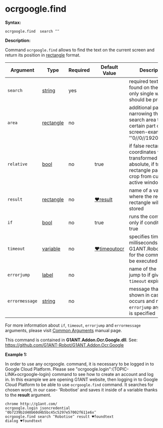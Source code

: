 # ocrgoogle.find

**Syntax:**

```G1ANT
ocrgoogle.find  search ‴‴ 
```

**Description:**

Command `ocrgoogle.find` allows to find the text on the current screen and return its position in [rectangle](https://github.com/G1ANT-Robot/G1ANT.Manual/blob/master/G1ANT-Language/Structures/rectangle.md)  format.

| Argument | Type | Required | Default Value | Description |
| -------- | ---- | -------- | ------------- | ----------- |
|`search`| [string](https://github.com/G1ANT-Robot/G1ANT.Manual/blob/master/G1ANT-Language/Structures/string.md) | yes |  | required text to be found on the screen; only single words should be provided |
|`area`| [rectangle](https://github.com/G1ANT-Robot/G1ANT.Manual/blob/master/G1ANT-Language/Structures/rectangle.md) | no|  | additional parameter narrowing the search area to only certain part of the screen-example: ‴0//0//1920//1080‴ |
|`relative`| [bool](https://github.com/G1ANT-Robot/G1ANT.Manual/blob/master/G1ANT-Language/Structures/bool.md) | no| true | if false rectangle coordinates will be transformed to absolute, if true, a rectangle passed will crop from current active window |
|`result`| [rectangle](https://github.com/G1ANT-Robot/G1ANT.Manual/blob/master/G1ANT-Language/Structures/rectangle.md) | no | [♥result](https://github.com/G1ANT-Robot/G1ANT.Manual/blob/master/G1ANT-Language/Common-Arguments.md)  | name of a variable where the result rectangle will be stored |
|`if`| [bool](https://github.com/G1ANT-Robot/G1ANT.Manual/blob/master/G1ANT-Language/Structures/bool.md) | no | true | runs the command only if condition is true |
|`timeout`| [variable](https://github.com/G1ANT-Robot/G1ANT.Manual/blob/master/G1ANT-Language/Special-Characters/variable.md) | no | [♥timeoutocr](https://github.com/G1ANT-Robot/G1ANT.Manual/blob/master/G1ANT-Language/Variables/Special-Variables.md) | specifies time in milliseconds for G1ANT.Robot to wait for the command to be executed |
|`errorjump` | [label](https://github.com/G1ANT-Robot/G1ANT.Manual/blob/master/G1ANT-Language/Structures/label.md) | no | | name of the label to jump to if given `timeout` expires |
|`errormessage`| [string](https://github.com/G1ANT-Robot/G1ANT.Manual/blob/master/G1ANT-Language/Structures/string.md) | no |  | message that will be shown in case error occurs and no `errorjump` argument is specified |

For more information about `if`, `timeout`, `errorjump` and `errormessage` arguments, please visit [Common Arguments](https://github.com/G1ANT-Robot/G1ANT.Manual/blob/master/G1ANT-Language/Common-Arguments.md)  manual page.

This command is contained in **G1ANT.Addon.Ocr.Google.dll**.
See: https://github.com/G1ANT-Robot/G1ANT.Addon.Ocr.Google

**Example 1:**

In order to use any ocrgoogle. command, it is necessary to be logged in to Google Cloud Platform. Please see "ocrgoogle.login":{TOPIC-LINK+ocrgoogle-login} command to see how to create an account and log in.
In this example we are opening G1ANT website, then logging in to Google Cloud Platform to be able to use `ocrgoogle.find` command. It searches for chosen word, in our case- 'Robotise' and saves it inside of a variable thanks to the **result** argument. 

```G1ANT
chrome http://g1ant.com/
ocrgoogle.login jsoncredential ‴0b7239b2d48b60d4b5bc45c5297e57002f611e6x‴
ocrgoogle.find search ‴Robotise‴ result ♥foundtext
dialog ♥foundtext
```


